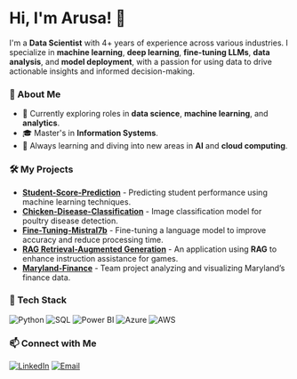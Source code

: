 # Hi, I'm Arusa! 👋

I'm a **Data Scientist** with 4+ years of experience across various industries. I specialize in **machine learning**, **deep learning**, **fine-tuning LLMs**, **data analysis**, and **model deployment**, with a passion for using data to drive actionable insights and informed decision-making.

### 🔹 About Me
- 💼 Currently exploring roles in **data science**, **machine learning**, and **analytics**.
- 🎓 Master's in **Information Systems**.
- 🌱 Always learning and diving into new areas in **AI** and **cloud computing**.

### 🛠️ My Projects
- **[Student-Score-Prediction](https://github.com/ArusaKhalfay/Student-Score-Prediction)** - Predicting student performance using machine learning techniques.
- **[Chicken-Disease-Classification](https://github.com/ArusaKhalfay/Chicken-Disease-Classification)** - Image classification model for poultry disease detection.
- **[Fine-Tuning-Mistral7b](https://github.com/ArusaKhalfay/Fine-Tuning-Mistral7b)** - Fine-tuning a language model to improve accuracy and reduce processing time.
- **[RAG Retrieval-Augmented Generation](https://github.com/ArusaKhalfay/RAG-Retrieval-Augmented-Generation---Powered-Game-Instruction-Assistant)** - An application using **RAG** to enhance instruction assistance for games.
- **[Maryland-Finance](https://github.com/UMDMSISCapstone/marylandfinance)** - Team project analyzing and visualizing Maryland’s finance data.


### 🧰 Tech Stack
![Python](https://img.shields.io/badge/-Python-3776AB?style=flat&logo=python&logoColor=white)
![SQL](https://img.shields.io/badge/-SQL-003B57?style=flat&logo=mysql&logoColor=white)
![Power BI](https://img.shields.io/badge/-Power%20BI-F2C811?style=flat&logo=power-bi&logoColor=black)
![Azure](https://img.shields.io/badge/-Azure-0078D4?style=flat&logo=microsoft-azure&logoColor=white)
![AWS](https://img.shields.io/badge/-AWS-FF9900?style=flat&logo=amazon-aws&logoColor=white)

### 📫 Connect with Me
[![LinkedIn](https://img.shields.io/badge/-LinkedIn-blue?style=flat&logo=Linkedin&logoColor=white)](https://www.linkedin.com/in/arusakhalfay/)
[![Email](https://img.shields.io/badge/-Email-red?style=flat&logo=gmail&logoColor=white)](mailto:arusakhalfay32@gmail.com)

